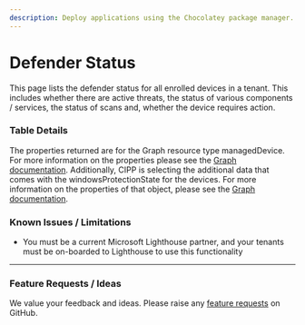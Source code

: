 ```yaml
---
description: Deploy applications using the Chocolatey package manager.
---
```


# Defender Status

This page lists the defender status for all enrolled devices in a tenant. This includes whether there are active threats, the status of various components / services, the status of scans and, whether the device requires action.

### Table Details

The properties returned are for the Graph resource type managedDevice. For more information on the properties please see the [Graph documentation](https://learn.microsoft.com/en-us/graph/api/resources/intune-devices-manageddevice?view=graph-rest-1.0#properties). Additionally, CIPP is selecting the additional data that comes with the windowsProtectionState for the devices. For more information on the properties of that object, please see the [Graph documentation](https://learn.microsoft.com/en-us/graph/api/resources/intune-devices-windowsprotectionstate?view=graph-rest-1.0#properties).

### Known Issues / Limitations

* You must be a current Microsoft Lighthouse partner, and your tenants must be on-boarded to Lighthouse to use this functionality

***

### Feature Requests / Ideas

We value your feedback and ideas. Please raise any [feature requests](https://github.com/KelvinTegelaar/CIPP/issues/new?assignees=\&labels=enhancement%2Cno-priority\&projects=\&template=feature.yml\&title=%5BFeature+Request%5D%3A+) on GitHub.
